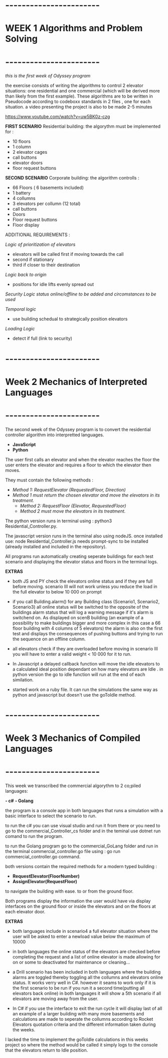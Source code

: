 # **-----------------------**
# **WEEK 1 Algorithms and Problem Solving**
# **-----------------------**
  

*this is the first week of Odyssey program*  

the exercise consists of writing the algorithms to control 2 elevator situations: one residential and one commercial (which will be derived more than likely from the first example).
These algorithms are to be written in Pseudocode according to codeboxx standards in 2 files , one for each situation.
a video presenting the project is also to be made 2-5 minutes

https://www.youtube.com/watch?v=uw5BK0z-czg  

**FIRST SCENARIO**
Residential building:
the algorythm must be implemented for : 
- 10 floors
- 1 column
- 2 elevator cages
- call buttons
- elevator doors
- floor request buttons

**SECOND SCENARIO**
Corporate building:
the algorithm controlls :
- 66 Floors ( 6 basements included)
- 1 battery
- 4 collumns
- 3 elevators per collumn (12 total)
- call buttons
- Doors
- Floor request buttons
- Floor display

ADDITIONAL REQUIREMENTS :  

*Logic of prioritization of elevators*
- elevators will be called first if moving towards the call
- second if stationary
- third if closer to their destination

*Logic back to origin*
- positions for idle lifts evenly spread out

*Security Logic status online/offline to be added and circomstances to be used*  

*Temporal logic*
- use building schedual to strategically position elevators  

*Loading Logic*
- detect if full (link to security)

  

# **-----------------------**
# **Week 2 Mechanics of Interpreted Languages**
# **-----------------------**
  

The second week of the Odyssey program is to convert the residential controller algorithm into interpretted languages.

- **JavaScript**
- **Python**  

The user first calls an elevator and when the elevator reaches the floor the user enters the elevator and requires a floor to which the elevator then moves.

  

They must contain the following methods :

- *Method 1: RequestElevator (RequestedFloor, Direction)*
- *Method 1 must return the chosen elevator and move the elevators in its treatment.*
  - *Method 2: RequestFloor (Elevator, RequestedFloor)*
  - *Method 2 must move the elevators in its treatment.*

  

The python version runs in terminal using : python3 Residential_Controller.py.

The javascript version runs in the terminal also using nodeJS. once installed use: node Residential_Controller.js needs prompt-sync to be installed (already installed and included in the repository).  

All programs run automatically creating seperate buildings for each test scenario and displaying the elevator status and floors in the terminal logs. 

**EXTRAS**

- both JS and PY check the elevators online status and if they are full before moving. scenario III will not work unless you reduce the load in the full elevator to below 10 000 on prompt 

- if you call Building.alarm() for any Building class (Scenario1, Scenario2, Scenario3) all online status will be switched to the opposite of the buildings alarm status that will log a warning message if it's alarm is switchend on. As displayed on scenB building (an example of a possibility to make buildings bigger and more complex in this case a 66 floor building with 4 columns of 5 elevators) the alarm is also on the first test and displays the consequences of pushing buttons and trying to run the sequence on an offline column. 

- all elevators check if they are overloaded before moving in scenario III you will have to enter a valid weight < 10 000 for it to run.

- In Javascript a delayed callback function will move the idle elevators to a calculated ideal position dependant on how many elevators are Idle . in python version the go to idle function will run at the end of each similation. 

- started work on a ruby file. It can run the simulations the same way as python and javascript but doesn't use the goToIdle method. 


#  **-----------------------**

#  **Week 3 Mechanics of Compiled Languages**

#  **-----------------------**

  

This week we transcribed the commercial algorythm to 2 co;piled languages: 

 **- c#**
 **- Golang**

the program is a console app in both languages that runs a simulation with a basic interface to select the scenario to run.

to run the c# you can use visual studio and run it from there or you need to go to the commercial_Controller_cs folder and in the teminal use dotnet run comand to run the program.

to run the Golang program go to the commercial_GoLang folder and run in the terminal commercial_controller.go file using :  go run  commercial_controller.go command.

both versions contain the required methods for a modern typed building :

 - **RequestElevator(FloorNumber)**
 - **AssignElevator(RequestFloor)**

to navigate the building with ease. to or from the ground floor.

Both programs display the information the user would have via display interfaces on the ground floor or inside the elevators and on the floors at each elevator door.

**EXTRAS**  

- both languages include in scenario4 a full elevator situation where the user will be asked to enter a newload value below the maximum of 10000

- in both languages the online status of the elevators are checked before completing the request and a list of online elevator is made allowing for on or some to deactivated for maintenance or cleaning... 
- a Drill scenario has been included in both languages where the building alarms are toggled thereby toggling all the collumns and elevators online status. It works verry well in C#. however it seams to work only if it is the first scenario to be run if you run it a second time(putting all elevators back online) in both languages it will show a 5th scenario if all elevators are moving away from the user.
- In C# if you use the interface to exit the run cycle it will display last of all an example of a larger building with many more basements and calculations are made to seperate the collumns according to Rocket Elevators quotation criteria and the different information taken during the weeks.


I lacked the time to implement the goToIdle calculations in this weeks project so where the method would be called it simply logs to the console that the elevators return to Idle position.
